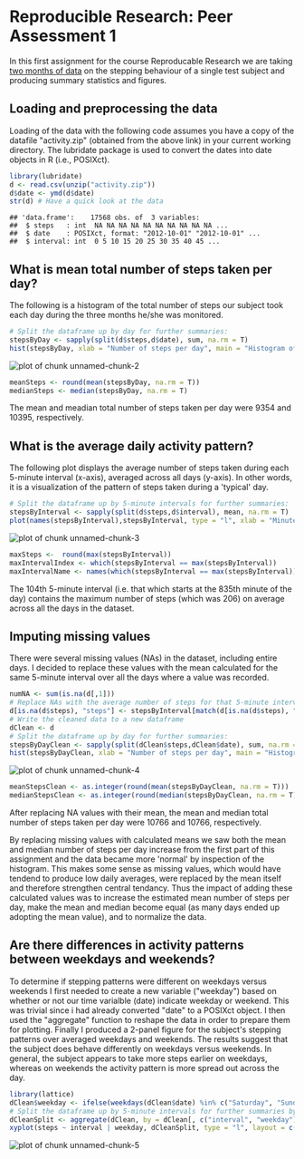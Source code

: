 # Reproducible Research: Peer Assessment 1

In this first assignment for the course Reproducable Research we are taking [two months of data](https://d396qusza40orc.cloudfront.net/repdata%2Fdata%2Factivity.zip) on the stepping behaviour of a single test subject and producing summary statistics and figures.

## Loading and preprocessing the data

Loading of the data with the following code assumes you have a copy of the datafile "activity.zip" (obtained from the above link) in your current working directory. The lubridate package is used to convert the dates into date objects in R (i.e., POSIXct).


```r
library(lubridate)
d <- read.csv(unzip("activity.zip"))
d$date <- ymd(d$date)
str(d) # Have a quick look at the data
```

```
## 'data.frame':	17568 obs. of  3 variables:
##  $ steps   : int  NA NA NA NA NA NA NA NA NA NA ...
##  $ date    : POSIXct, format: "2012-10-01" "2012-10-01" ...
##  $ interval: int  0 5 10 15 20 25 30 35 40 45 ...
```

## What is mean total number of steps taken per day?

The following is a histogram of the total number of steps our subject took each day during the three months he/she was monitored.


```r
# Split the dataframe up by day for further summaries:
stepsByDay <- sapply(split(d$steps,d$date), sum, na.rm = T)
hist(stepsByDay, xlab = "Number of steps per day", main = "Histogram of the total number of steps taken per day")
```

![plot of chunk unnamed-chunk-2](figure/unnamed-chunk-2.png) 

```r
meanSteps <- round(mean(stepsByDay, na.rm = T))
medianSteps <- median(stepsByDay, na.rm = T)
```

The mean and meadian total number of steps taken per day were 9354 and 10395, respectively.

## What is the average daily activity pattern?

The following plot displays the average number of steps taken during each 5-minute interval (x-axis), averaged across all days (y-axis). In other words, it is a visualization of the pattern of steps taken during a 'typical' day. 


```r
# Split the dataframe up by 5-minute intervals for further summaries:
stepsByInterval <- sapply(split(d$steps,d$interval), mean, na.rm = T) 
plot(names(stepsByInterval),stepsByInterval, type = "l", xlab = "Minute of day (in 5-minute intervals)", ylab = "Number of steps", main = "Daily average number of steps per 5-minute interval")
```

![plot of chunk unnamed-chunk-3](figure/unnamed-chunk-3.png) 

```r
maxSteps <-  round(max(stepsByInterval))
maxIntervalIndex <- which(stepsByInterval == max(stepsByInterval))
maxIntervalName <- names(which(stepsByInterval == max(stepsByInterval)))
```

The 104th 5-minute interval (i.e. that which starts at the 835th minute of the day) contains the maximum number of steps (which was 206) on average across all the days in the dataset.

## Imputing missing values

There were several missing values (NAs) in the dataset, including entire days. I decided to replace these values with the mean calculated for the same 5-minute interval over all the days where a value was recorded.


```r
numNA <- sum(is.na(d[,1]))
# Replace NAs with the average number of steps for that 5-minute interval
d[is.na(d$steps), "steps"] <- stepsByInterval[match(d[is.na(d$steps), "interval"], names(stepsByInterval))]
# Write the cleaned data to a new dataframe
dClean <- d
# Split the dataframe up by day for further summaries:
stepsByDayClean <- sapply(split(dClean$steps,dClean$date), sum, na.rm = T) 
hist(stepsByDayClean, xlab = "Number of steps per day", main = "Histogram of the total number of steps taken per day")
```

![plot of chunk unnamed-chunk-4](figure/unnamed-chunk-4.png) 

```r
meanStepsClean <- as.integer(round(mean(stepsByDayClean, na.rm = T)))
medianStepsClean <- as.integer(round(median(stepsByDayClean, na.rm = T)))
```

After replacing NA values with their mean, the mean and median total number of steps taken per day were 10766 and 10766, respectively.

By replacing missing values with calculated means we saw both the mean and median number of steps per day increase from the first part of this assignment and the data became more 'normal' by inspection of the histogram. This makes some sense as missing values, which would have tendend to produce low daily averages, were replaced by the mean itself and therefore strengthen central tendancy. Thus the impact of adding these calculated values was to increase the estimated mean number of steps per day, make the mean and median become equal (as many days ended up adopting the mean value), and to normalize the data.

## Are there differences in activity patterns between weekdays and weekends?

To determine if stepping patterns were different on weekdays versus weekends I first needed to create a new variable ("weekday") based on whether or not our time varialble (date) indicate weekday or weekend. This was trivial since i had already converted "date" to a POSIXct object. I then used the "aggregate" function to reshape the data in order to prepare them for plotting. Finally I produced a 2-panel figure for the subject's stepping patterns over averaged weekdays and weekends. The results suggest that the subject does behave differently on weekdays versus weekends. In general, the subject appears to take more steps earlier on weekdays, whereas on weekends the activity pattern is more spread out across the day.



```r
library(lattice)
dClean$weekday <- ifelse(weekdays(dClean$date) %in% c("Saturday", "Sunday"), "weekend", "weekday")
# Split the dataframe up by 5-minute intervals for further summaries by weekday:
dCleanSplit <- aggregate(dClean, by = dClean[, c("interval", "weekday")], mean, simplify = F) 
xyplot(steps ~ interval | weekday, dCleanSplit, type = "l", layout = c(1,2), xlab = "Minute of day (in 5-minute intervals)", ylab = "Number of steps", main = "Daily average number of steps per 5-minute interval for weekends and weekdays")
```

![plot of chunk unnamed-chunk-5](figure/unnamed-chunk-5.png) 
